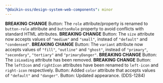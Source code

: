 ```yaml
---
"@daikin-oss/design-system-web-components": minor
---
```


**BREAKING CHANGE** Button: The `role` attribute/property is renamed to `button-role` attribute and `buttonRole` property to avoid conflicts with standard HTML attributes.
**BREAKING CHANGE** Button: The `size` attribute now accepts values of `"medium"` and `"small"`, instead of `"default"` and `"condensed"`.
**BREAKING CHANGE** Button: The `variant` attribute now accepts values of `"fill"`, `"outline"` and `"ghost"`, instead of `"primary"`, `"secondary"`, `"tertiary"` and `"primaryDanger"`.
**BREAKING CHANGE** Button: The `isLoading` attribute has been removed.
**BREAKING CHANGE** Button: The `leftIcon` and `rightIcon` attributes have been renamed to `left-icon` and `right-icon` respectively.
Button: Added `color` attribute that accepts values of `"default"` and `"danger"`.
Button: Updated appearance. (DDS-1284)
